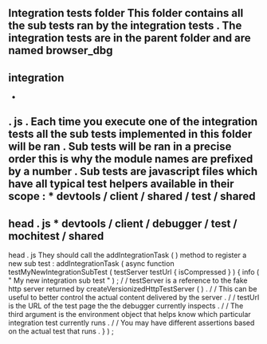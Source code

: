#
Integration
tests
folder
This
folder
contains
all
the
sub
tests
ran
by
the
integration
tests
.
The
integration
tests
are
in
the
parent
folder
and
are
named
browser_dbg
-
integration
-
*
.
js
.
Each
time
you
execute
one
of
the
integration
tests
all
the
sub
tests
implemented
in
this
folder
will
be
ran
.
Sub
tests
will
be
ran
in
a
precise
order
this
is
why
the
module
names
are
prefixed
by
a
number
.
Sub
tests
are
javascript
files
which
have
all
typical
test
helpers
available
in
their
scope
:
*
devtools
/
client
/
shared
/
test
/
shared
-
head
.
js
*
devtools
/
client
/
debugger
/
test
/
mochitest
/
shared
-
head
.
js
They
should
call
the
addIntegrationTask
(
)
method
to
register
a
new
sub
test
:
addIntegrationTask
(
async
function
testMyNewIntegrationSubTest
(
testServer
testUrl
{
isCompressed
}
)
{
info
(
"
My
new
integration
sub
test
"
)
;
/
/
testServer
is
a
reference
to
the
fake
http
server
returned
by
createVersionizedHttpTestServer
(
)
.
/
/
This
can
be
useful
to
better
control
the
actual
content
delivered
by
the
server
.
/
/
testUrl
is
the
URL
of
the
test
page
the
the
debugger
currently
inspects
.
/
/
The
third
argument
is
the
environment
object
that
helps
know
which
particular
integration
test
currently
runs
.
/
/
You
may
have
different
assertions
based
on
the
actual
test
that
runs
.
}
)
;
